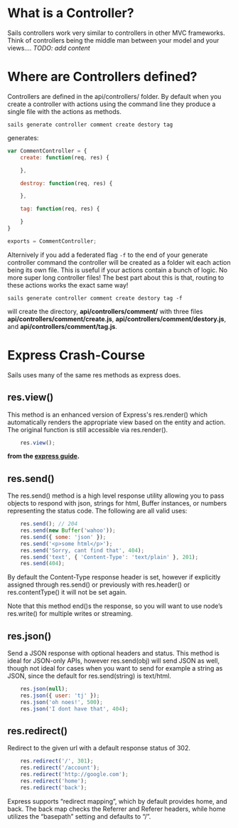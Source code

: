 
# What is a Controller?
Sails controllers work very similar to controllers in other MVC frameworks. Think of controllers
being the middle man between your model and your views.... _TODO: add content_

# Where are Controllers defined?
Controllers are defined in the api/controllers/ folder. By default when you create a controller with
actions using the command line they produce a single file with the actions as methods.

```
sails generate controller comment create destory tag
```
generates:
```javascript
var CommentController = {
	create: function(req, res) {

	},

	destroy: function(req, res) {

	},

	tag: function(req, res) {

	}
}

exports = CommentController;
```

Alternively if you add a federated flag ```-f``` to the end of your generate controller command the
controller will be created as a folder wit each action being its own file. This is useful if
your actions contain a bunch of logic. No more super long controller files! The best part about this
is that, routing to these actions works the exact same way!

```
sails generate controller comment create destory tag -f
```
will create the directory, **api/controllers/comment/** with three files 
**api/controllers/comment/create.js**,
**api/controllers/comment/destory.js**, and
**api/controllers/comment/tag.js**.
 
# Express Crash-Course
Sails uses many of the same res methods as express does.

## res.view()
This method is an enhanced version of  Express's res.render() which automatically renders the 
appropriate view based on the entity and action. The original function is still accessible via
res.render().

```javascript
	res.view();
```

__from the <a href="http://expressjs.com/2x/guide.html">express guide</a>.__
## res.send()
The res.send() method is a high level response utility allowing you to pass objects to respond with
json, strings for html, Buffer instances, or numbers representing the status code. The following are
all valid uses:

```javascript
	res.send(); // 204
	res.send(new Buffer('wahoo'));
	res.send({ some: 'json' });
	res.send('<p>some html</p>');
	res.send('Sorry, cant find that', 404);
	res.send('text', { 'Content-Type': 'text/plain' }, 201);
	res.send(404);
```

By default the Content-Type response header is set, however if explicitly assigned through
res.send() or previously with res.header() or res.contentType() it will not be set again.

Note that this method end()s the response, so you will want to use node’s res.write() for multiple
writes or streaming.

## res.json()
Send a JSON response with optional headers and status. This method is ideal for JSON-only APIs,
however res.send(obj) will send JSON as well, though not ideal for cases when you want to send for
example a string as JSON, since the default for res.send(string) is text/html.

```javascript
	res.json(null);
	res.json({ user: 'tj' });
	res.json('oh noes!', 500);
	res.json('I dont have that', 404);
```

## res.redirect()
Redirect to the given url with a default response status of 302.

```javascript
	res.redirect('/', 301);
	res.redirect('/account');
	res.redirect('http://google.com');
	res.redirect('home');
	res.redirect('back');
```

Express supports “redirect mapping”, which by default provides home, and back. The back map checks
the Referrer and Referer headers, while home utilizes the “basepath” setting and defaults to “/”.

